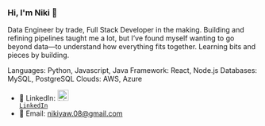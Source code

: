 ### Hi, I'm Niki 👋

Data Engineer by trade, Full Stack Developer in the making. Building and refining pipelines taught me a lot, but I’ve found myself wanting to go beyond data—to understand how everything fits together. Learning bits and pieces by building. 

Languages: Python, Javascript, Java
Framework: React, Node.js
Databases: MySQL, PostgreSQL
Clouds: AWS, Azure


- 🔗 LinkedIn: <code><a href="https://www.linkedin.com/in/niki-yaw-8831b694/" target="_blank" title="LinkedIn Profile"><img alt="LinkedIn Logo" width="22" src="https://seeklogo.com/images/L/linkedin-icon-logo-FBADE03110-seeklogo.com.png"> LinkedIn</a></code>
- 📧 Email: nikiyaw.08@gmail.com
